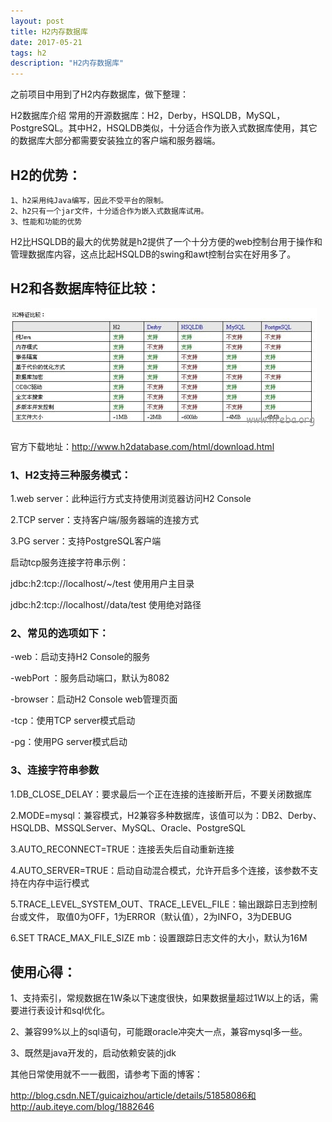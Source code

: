 ```yaml
---
layout: post
title: H2内存数据库
date: 2017-05-21
tags: h2 
description: "H2内存数据库"
---
```


之前项目中用到了H2内存数据库，做下整理：

H2数据库介绍
常用的开源数据库：H2，Derby，HSQLDB，MySQL，PostgreSQL。其中H2，HSQLDB类似，十分适合作为嵌入式数据库使用，其它的数据库大部分都需要安装独立的客户端和服务器端。
## H2的优势：
```
1、h2采用纯Java编写，因此不受平台的限制。
2、h2只有一个jar文件，十分适合作为嵌入式数据库试用。
3、性能和功能的优势
```
H2比HSQLDB的最大的优势就是h2提供了一个十分方便的web控制台用于操作和管理数据库内容，这点比起HSQLDB的swing和awt控制台实在好用多了。
## H2和各数据库特征比较：
![](/images/posts/h2/h2.jpg)

官方下载地址：http://www.h2database.com/html/download.html

### 1、H2支持三种服务模式：
1.web server：此种运行方式支持使用浏览器访问H2 Console

2.TCP server：支持客户端/服务器端的连接方式

3.PG server：支持PostgreSQL客户端

启动tcp服务连接字符串示例：

jdbc:h2:tcp://localhost/~/test 使用用户主目录

jdbc:h2:tcp://localhost//data/test 使用绝对路径

### 2、常见的选项如下：

-web：启动支持H2 Console的服务

-webPort <port>：服务启动端口，默认为8082

-browser：启动H2 Console web管理页面

-tcp：使用TCP server模式启动

-pg：使用PG server模式启动

### 3、连接字符串参数

1.DB_CLOSE_DELAY：要求最后一个正在连接的连接断开后，不要关闭数据库

2.MODE=mysql：兼容模式，H2兼容多种数据库，该值可以为：DB2、Derby、HSQLDB、MSSQLServer、MySQL、Oracle、PostgreSQL

3.AUTO_RECONNECT=TRUE：连接丢失后自动重新连接

4.AUTO_SERVER=TRUE：启动自动混合模式，允许开启多个连接，该参数不支持在内存中运行模式

5.TRACE_LEVEL_SYSTEM_OUT、TRACE_LEVEL_FILE：输出跟踪日志到控制台或文件， 取值0为OFF，1为ERROR（默认值），2为INFO，3为DEBUG

6.SET TRACE_MAX_FILE_SIZE mb：设置跟踪日志文件的大小，默认为16M

## 使用心得：

1、支持索引，常规数据在1W条以下速度很快，如果数据量超过1W以上的话，需要进行表设计和sql优化。

2、兼容99%以上的sql语句，可能跟oracle冲突大一点，兼容mysql多一些。

3、既然是java开发的，启动依赖安装的jdk

其他日常使用就不一一截图，请参考下面的博客：

http://blog.csdn.NET/guicaizhou/article/details/51858086和http://aub.iteye.com/blog/1882646